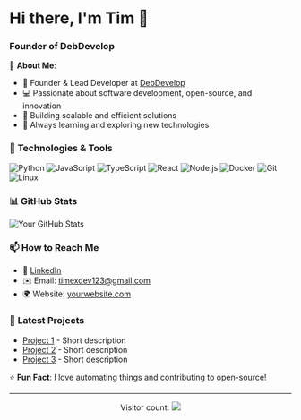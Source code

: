 # Hi there, I'm Tim 👋

### Founder of DebDevelop

🚀 **About Me**:
- 💼 Founder & Lead Developer at [DebDevelop](https://github.com/DebDevelop)  
- 💻 Passionate about software development, open-source, and innovation  
- 🔧 Building scalable and efficient solutions  
- 🌱 Always learning and exploring new technologies  

### 🔧 **Technologies & Tools**
![Python](https://img.shields.io/badge/-Python-3776AB?style=flat&logo=python&logoColor=white)
![JavaScript](https://img.shields.io/badge/-JavaScript-F7DF1E?style=flat&logo=javascript&logoColor=black)
![TypeScript](https://img.shields.io/badge/-TypeScript-3178C6?style=flat&logo=typescript&logoColor=white)
![React](https://img.shields.io/badge/-React-61DAFB?style=flat&logo=react&logoColor=black)
![Node.js](https://img.shields.io/badge/-Node.js-339933?style=flat&logo=node.js&logoColor=white)
![Docker](https://img.shields.io/badge/-Docker-2496ED?style=flat&logo=docker&logoColor=white)
![Git](https://img.shields.io/badge/-Git-F05032?style=flat&logo=git&logoColor=white)
![Linux](https://img.shields.io/badge/-Linux-FCC624?style=flat&logo=linux&logoColor=black)

### 📊 **GitHub Stats**
![Your GitHub Stats](https://github-readme-stats.vercel.app/api?username=TimexDeveloper&show_icons=true&theme=radical)

### 📫 **How to Reach Me**
- 💼 [LinkedIn](https://linkedin.com/in/yourprofile)  
- ✉️ Email: timexdev123@gmail.com
- 🌍 Website: [yourwebsite.com](https://yourwebsite.com)  

### 🚀 **Latest Projects**
- [Project 1](https://github.com/YourUsername/project1) - Short description  
- [Project 2](https://github.com/YourUsername/project2) - Short description  
- [Project 3](https://github.com/YourUsername/project3) - Short description  

⭐ **Fun Fact**: I love automating things and contributing to open-source!  

---

<p align="center"> 
  Visitor count:  
  <img src="https://profile-counter.glitch.me/TimexDeveloper/count.svg" />  
</p>
